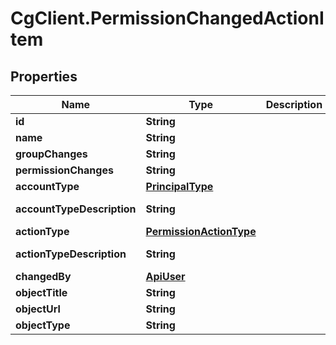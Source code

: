 # CgClient.PermissionChangedActionItem

## Properties

Name | Type | Description | Notes
------------ | ------------- | ------------- | -------------
**id** | **String** |  | [optional] 
**name** | **String** |  | [optional] 
**groupChanges** | **String** |  | [optional] 
**permissionChanges** | **String** |  | [optional] 
**accountType** | [**PrincipalType**](PrincipalType.md) |  | [optional] 
**accountTypeDescription** | **String** |  | [optional] [readonly] 
**actionType** | [**PermissionActionType**](PermissionActionType.md) |  | [optional] 
**actionTypeDescription** | **String** |  | [optional] [readonly] 
**changedBy** | [**ApiUser**](ApiUser.md) |  | [optional] 
**objectTitle** | **String** |  | [optional] 
**objectUrl** | **String** |  | [optional] 
**objectType** | **String** |  | [optional] 



